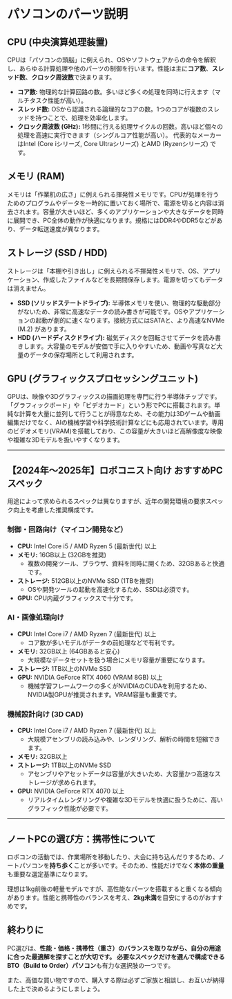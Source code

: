 # パソコンのパーツ説明

## CPU (中央演算処理装置)
CPUは「パソコンの頭脳」に例えられ、OSやソフトウェアからの命令を解釈し、あらゆる計算処理や他のパーツの制御を行います。性能は主に**コア数**、**スレッド数**、**クロック周波数**で決まります。
*   **コア数:** 物理的な計算回路の数。多いほど多くの処理を同時に行えます（マルチタスク性能が高い）。
*   **スレッド数:** OSから認識される論理的なコアの数。1つのコアが複数のスレッドを持つことで、処理を効率化します。
*   **クロック周波数 (GHz):** 1秒間に行える処理サイクルの回数。高いほど個々の処理を高速に実行できます（シングルコア性能が高い）。
代表的なメーカーはIntel (Core iシリーズ, Core Ultraシリーズ) とAMD (Ryzenシリーズ) です。

## メモリ (RAM)
メモリは「作業机の広さ」に例えられる揮発性メモリです。CPUが処理を行うためのプログラムやデータを一時的に置いておく場所で、電源を切ると内容は消去されます。容量が大きいほど、多くのアプリケーションや大きなデータを同時に展開でき、PC全体の動作が快適になります。規格にはDDR4やDDR5などがあり、データ転送速度が異なります。

## ストレージ (SSD / HDD)
ストレージは「本棚や引き出し」に例えられる不揮発性メモリで、OS、アプリケーション、作成したファイルなどを長期間保存します。電源を切ってもデータは消えません。
*   **SSD (ソリッドステートドライブ):** 半導体メモリを使い、物理的な駆動部分がないため、非常に高速なデータの読み書きが可能です。OSやアプリケーションの起動が劇的に速くなります。接続方式にはSATAと、より高速なNVMe (M.2) があります。
*   **HDD (ハードディスクドライブ):** 磁気ディスクを回転させてデータを読み書きします。大容量のモデルが安価で手に入りやすいため、動画や写真など大量のデータの保存場所として利用されます。

## GPU (グラフィックスプロセッシングユニット)
GPUは、映像や3Dグラフィックスの描画処理を専門に行う半導体チップです。「グラフィックボード」や「ビデオカード」という形でPCに搭載されます。単純な計算を大量に並列して行うことが得意なため、その能力は3Dゲームや動画編集だけでなく、AIの機械学習や科学技術計算などにも応用されています。専用のビデオメモリ(VRAM)を搭載しており、この容量が大きいほど高解像度な映像や複雑な3Dモデルを扱いやすくなります。


---

## 【2024年〜2025年】ロボコニスト向け おすすめPCスペック

用途によって求められるスペックは異なりますが、近年の開発環境の要求スペック向上を考慮した推奨構成です。

### 制御・回路向け（マイコン開発など）

*   **CPU:** Intel Core i5 / AMD Ryzen 5 (最新世代) 以上
*   **メモリ:** 16GB以上 (32GBを推奨)
    *   複数の開発ツール、ブラウザ、資料を同時に開くため、32GBあると快適です。
*   **ストレージ:** 512GB以上のNVMe SSD (1TBを推奨)
    *   OSや開発ツールの起動を高速化するため、SSDは必須です。
*   **GPU:** CPU内蔵グラフィックスで十分です。

### AI・画像処理向け

*   **CPU:** Intel Core i7 / AMD Ryzen 7 (最新世代) 以上
    *   コア数が多いモデルがデータの前処理などで有利です。
*   **メモリ:** 32GB以上 (64GBあると安心)
    *   大規模なデータセットを扱う場合にメモリ容量が重要になります。
*   **ストレージ:** 1TB以上のNVMe SSD
*   **GPU:** NVIDIA GeForce RTX 4060 (VRAM 8GB) 以上
    *   機械学習フレームワークの多くがNVIDIAのCUDAを利用するため、NVIDIA製GPUが推奨されます。VRAM容量も重要です。

### 機械設計向け (3D CAD)

*   **CPU:** Intel Core i7 / AMD Ryzen 7 (最新世代) 以上
    *   大規模アセンブリの読み込みや、レンダリング、解析の時間を短縮できます。
*   **メモリ:** 32GB以上
*   **ストレージ:** 1TB以上のNVMe SSD
    *   アセンブリやアセットデータは容量が大きいため、大容量かつ高速なストレージが求められます。
*   **GPU:** NVIDIA GeForce RTX 4070 以上
    *   リアルタイムレンダリングや複雑な3Dモデルを快適に扱うために、高いグラフィック性能が必要です。

---

## ノートPCの選び方：携帯性について

ロボコンの活動では、作業場所を移動したり、大会に持ち込んだりするため、ノートパソコンを**持ち歩く**ことが多いです。そのため、性能だけでなく**本体の重量**も重要な選定基準になります。

理想は1kg前後の軽量モデルですが、高性能なパーツを搭載すると重くなる傾向があります。性能と携帯性のバランスを考え、**2kg未満**を目安にするのがおすすめです。

## 終わりに

PC選びは、**性能・価格・携帯性（重さ）**のバランスを取りながら、自分の用途に合った最適解を探すことが大切です。
必要なスペックだけを選んで構成できる**BTO（Build to Order）パソコン**も有力な選択肢の一つです。

また、高価な買い物ですので、購入する際は必ずご家族と相談し、お互いが納得した上で決めるようにしましょう。